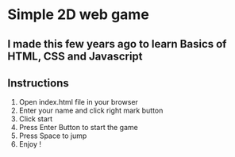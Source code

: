 # Simple 2D web game

## I made this few years ago to learn Basics of HTML, CSS and Javascript

## Instructions

1.  Open index.html file in your browser
2. Enter your name and click right mark button
3. Click start
4. Press Enter Button to start the game
5. Press Space to jump
6. Enjoy !
